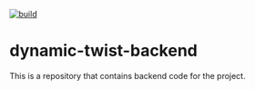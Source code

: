 [![build](https://github.com/aunttwister/dynamic-twist-backend/actions/workflows/build-validation.yml/badge.svg)](https://github.com/aunttwister/dynamic-twist-backend/actions/workflows/build-validation.yml)

# dynamic-twist-backend
This is a repository that contains backend code for the project.
